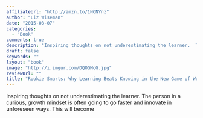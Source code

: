 ```yaml
---
affiliateUrl: "http://amzn.to/1NCNYnz"
author: "Liz Wiseman"
date: "2015-08-07"
categories:
  - "Book"
comments: true
description: "Inspiring thoughts on not underestimating the learner.  The person in a curious, growth mindset is often going to go faster and innovate in unforeseen"
draft: false
keywords: ""
layout: "book"
image: "http://i.imgur.com/DQOQMcG.jpg"
reviewUrl: ""
title: "Rookie Smarts: Why Learning Beats Knowing in the New Game of Work"
---
```


Inspiring thoughts on not underestimating the learner.  The person in a curious, growth mindset is often going to go faster and innovate in unforeseen ways.  This will become
